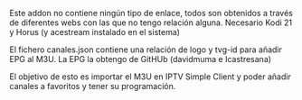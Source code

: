Este addon no contiene ningún tipo de enlace, todos son obtenidos a través de diferentes webs con las que no tengo relación alguna.
Necesario Kodi 21 y Horus (y acestream instalado en el sistema)

El fichero canales.json contiene una relación de logo y tvg-id para añadir EPG al M3U.
La EPG la obtengo de GitHUb (davidmuma e Icastresana)

El objetivo de esto es importar el M3U en IPTV Simple Client y poder añadir canales a favoritos y tener su programación.
